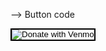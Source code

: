 --> Button code
<form action="https://account.venmo.com/pay?recipients=NationalUnionofthe-Homeless" method="post" target="_top">
<input type="image" src="/img/venmo_button.png" border="2" name="submit" title="Venmo - @NationalUnionofthe-Homeless" alt="Donate with Venmo" />
</form>